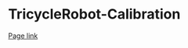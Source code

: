 # TricycleRobot-Calibration

[Page link](https://eugeniobugli.github.io/TricycleRobot-Calibration/)
